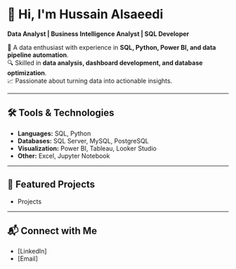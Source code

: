 # 👋 Hi, I'm Hussain Alsaeedi

**Data Analyst | Business Intelligence Analyst | SQL Developer**

💼 A data enthusiast with experience in **SQL, Python, Power BI, and data pipeline automation**.  
🔍 Skilled in **data analysis, dashboard development, and database optimization**.  
📈 Passionate about turning data into actionable insights.

---

## 🛠 Tools & Technologies
- **Languages:** SQL, Python
- **Databases:** SQL Server, MySQL, PostgreSQL
- **Visualization:** Power BI, Tableau, Looker Studio
- **Other:** Excel, Jupyter Notebook

---

## 📂 Featured Projects
- Projects

---

## 📬 Connect with Me
- [LinkedIn]
- [Email]
